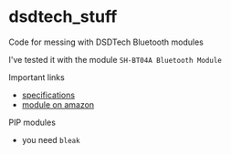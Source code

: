 # dsdtech_stuff
Code for messing with DSDTech Bluetooth modules


I've tested it with the module `SH-BT04A Bluetooth Module`

Important links
- [specifications](https://www.deshide.com/product-details.html?pid=305081&_t=1661840377)
- [module on amazon](https://www.amazon.com/DSD-TECH-Channels-Bluetooth-Compatible/dp/B07GFH5J96)


PIP modules
- you need `bleak`

